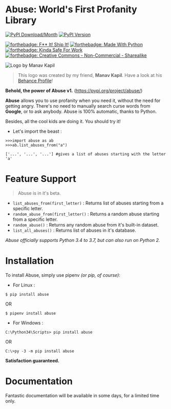 # Abuse: World's First Profanity Library

[![PyPI Download/Month](https://img.shields.io/pypi/dm/abuse.svg)](https://pypi.python.org/pypi/abuse/)
[![PyPI Version](https://img.shields.io/pypi/v/abuse.svg)](https://pypi.python.org/pypi/abuse/)



[![forthebadge: F** It! Ship It!](https://forthebadge.com/images/badges/fuck-it-ship-it.svg)](https://forthebadge.com) [![forthebadge: Made With Python](https://forthebadge.com/images/badges/made-with-python.svg)](https://forthebadge.com) [![forthebadge: Kinda Safe For Work](https://forthebadge.com/images/badges/kinda-sfw.svg)](https://forthebadge.com) [![forthebadge: Creative Commons - Non-Commercial - Sharealike](https://forthebadge.com/images/badges/cc-nc-sa.svg)](https://forthebadge.com)

![Logo by Manav Kapil](https://i.imgur.com/lxNi789.png)

> This logo was created by my friend, **Manav Kapil**. Have a look at his [Behance Profile](https://www.behance.net/manavkapil6a3a)!

**Behold, the power of Abuse v1.** (https://pypi.org/project/abuse/)

**Abuse** allows you to use profanity when you need it, without the need for getting angry. There's no need to manually search curse words from **Google**, or to ask anybody. Abuse is 100% automatic, thanks to Python.

Besides, all the cool kids are doing it. You should try it!

- Let's import the beast :

```
>>>import abuse as ab
>>>ab.list_abuses_from("a")

['...', '...', '...'] #gives a list of abuses starting with the letter 'a'
```

# Feature Support

> Abuse is in it's beta.

- `list_abuses_from(first_letter)` : Returns list of abuses starting from a specific letter.
- `random_abuse_from(first_letter()` : Returns a random abuse starting from a specific letter.
- `random_abuse()` : Returns any random abuse from it's built-in dataset.
- `list_all_abuses()` : Returns list of abuses in it's database.


_Abuse officially supports Python 3.4 to 3.7, but can also run on Python 2._


# Installation

To install Abuse, simply use pipenv _(or pip, of course)_:

- For Linux :

```
$ pip install abuse
```
OR
```
$ pipenv install abuse
```

- For Windows :

```
C:\Python34\Scripts> pip install abuse
```
OR
```
C:\>py -3 -m pip install abuse
```

**Satisfaction guaranteed.**



# Documentation
Fantastic documentation will be available in some days, for a limited time only.
